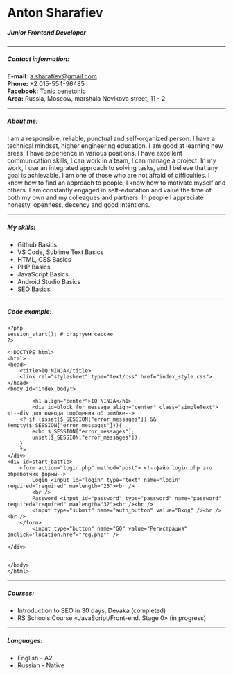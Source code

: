 # Anton Sharafiev

##### Junior Frontend Developer

---

##### Contact information:

**E-mail:** a.sharafiev@gmail.com  
**Phone:** +2 015-554-96485  
**Facebook:** [Tonic benetonic](https://www.facebook.com/tonic.benetonic/)  
**Area:** Russia, Moscow, marshala Novikova street, 11 - 2

---

##### About me:

I am a responsible, reliable, punctual and self-organized person. I have a technical mindset, higher engineering education. I am good at learning new areas, I have experience in various positions. I have excellent communication skills, I can work in a team, I can manage a project. In my work, I use an integrated approach to solving tasks, and I believe that any goal is achievable. I am one of those who are not afraid of difficulties. I know how to find an approach to people, I know how to motivate myself and others. I am constantly engaged in self-education and value the time of both my own and my colleagues and partners. In people I appreciate honesty, openness, decency and good intentions.

---

##### My skills:

- Github Basics
- VS Code, Sublime Text Basics
- HTML, CSS Basics
- PHP Basics
- JavaScript Basics
- Android Studio Basics
- SEO Basics

---

##### Code example:

```
<?php
session_start(); # стартуем сессию
?>

<!DOCTYPE html>
<html>
<head>
	<title>IQ NINJA</title>
	<link rel="stylesheet" type="text/css" href="index_style.css">
</head>
<body id="index_body">

		<h1 align="center">IQ NINJA</h1>
		<div id=block_for_message align="center" class="simpleText">  <!--div для вывода сообщения об ошибке-->
	<? if (isset($_SESSION["error_messages"]) && !empty($_SESSION["error_messages"])){
		echo $_SESSION["error_messages"];
		unset($_SESSION["error_messages"]);
	}
	?>
</div>
<div id=start_battle>
	<form action="login.php" method="post"> <!--файл login.php это обработчик формы-->
		Login <input id="login" type="text" name="login" required="required" maxlength="25"><br />
		<br />
		Password <input id="password" type="password" name="password" required="required" maxlength="32"><br /><br />
		<input type="submit" name="auth_button" value="Вход" /><br /><br />
	</form>
		<input type="button" name="GO" value="Регистрация" onclick='location.href="reg.php"' />

</div>


</body>
</html>
```

---

##### Courses:

- Introduction to SEO in 30 days, Devaka (completed)
- RS Schools Course «JavaScript/Front-end. Stage 0» (in progress)

---

##### Languages:

- English - A2
- Russian - Native
